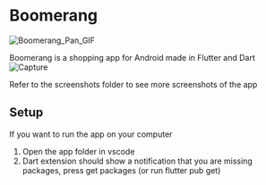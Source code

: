 # Boomerang
![Boomerang_Pan_GIF](https://user-images.githubusercontent.com/55216478/144737919-3bed00ed-d487-4b12-955c-a0d41aa5f485.gif)

Boomerang is a shopping app for Android made in Flutter and Dart
![Capture](https://user-images.githubusercontent.com/55216478/144786833-51dac732-d7bf-452e-96d4-d641f02c2f58.PNG)

Refer to the screenshots folder to see more screenshots of the app

## Setup
If you want to run the app on your computer 
1. Open the app folder in vscode
2. Dart extension should show a notification that you are missing packages, press get packages (or run flutter pub get)
